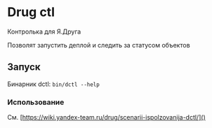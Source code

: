 # Drug ctl

Контролька для Я.Друга

Позволят запустить деплой и следить за статусом объектов

## Запуск

Бинарник dctl: `bin/dctl --help`

### Использование

См. [https://wiki.yandex-team.ru/drug/scenarii-ispolzovanija-dctl/]()
